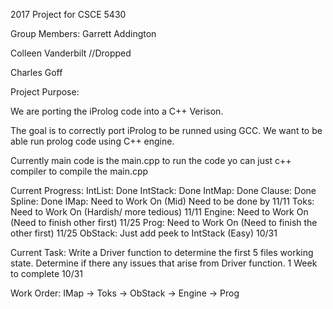 2017 Project for CSCE 5430

Group Members:
Garrett Addington

Colleen Vanderbilt //Dropped

Charles Goff

Project Purpose:

We are porting the iProlog code into a C++ Verison.

The goal is to correctly port iProlog to be runned using GCC.
We want to be able run prolog code using C++ engine.


Currently main code is the main.cpp to run the code yo can just
c++ compiler to compile the main.cpp

Current Progress:
IntList: Done
IntStack: Done
IntMap: Done
Clause: Done
Spline: Done
IMap: Need to Work On (Mid) Need to be done by 11/11
Toks: Need to Work On (Hardish/ more tedious) 11/11
Engine: Need to Work On (Need to finish other first) 11/25
Prog: Need to Work On (Need to finish the other first) 11/25
ObStack: Just add peek to IntStack (Easy) 10/31


Current Task:
Write a Driver function to determine the first 5 files working state. 
Determine if there any issues that arise from Driver function.
1 Week to complete 10/31

Work Order:
IMap -> Toks -> ObStack -> Engine -> Prog

